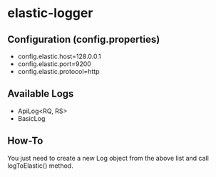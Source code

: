 # elastic-logger

## Configuration (config.properties)

 - config.elastic.host=128.0.0.1
 - config.elastic.port=9200
 - config.elastic.protocol=http

## Available Logs

 - ApiLog<RQ, RS>
 - BasicLog<T>

## How-To

You just need to create a new Log object from the above list and
call logToElastic() method.